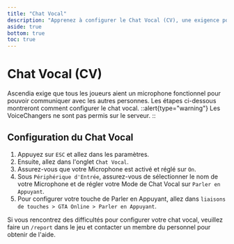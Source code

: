 ```yaml
---
title: "Chat Vocal"
description: "Apprenez à configurer le Chat Vocal (CV), une exigence pour jouer sur Ascendia."
aside: true
bottom: true
toc: true
---
```


# Chat Vocal (CV)

Ascendia exige que tous les joueurs aient un microphone fonctionnel pour pouvoir communiquer avec les autres personnes. Les étapes ci-dessous montreront comment configurer le chat vocal.
::alert{type="warning"}
Les VoiceChangers ne sont pas permis sur le serveur.
::

## Configuration du Chat Vocal

1. Appuyez sur `ESC` et allez dans les paramètres.
2. Ensuite, allez dans l'onglet `Chat Vocal`.
3. Assurez-vous que votre Microphone est activé et réglé sur `On`.
4. Sous `Périphérique d'Entrée`, assurez-vous de sélectionner le nom de votre Microphone et de régler votre Mode de Chat Vocal sur `Parler en Appuyant`.
5. Pour configurer votre touche de Parler en Appuyant, allez dans `liaisons de touches > GTA Online > Parler en Appuyant`.

Si vous rencontrez des difficultés pour configurer votre chat vocal, veuillez faire un `/report` dans le jeu et contacter un membre du personnel pour obtenir de l'aide.
